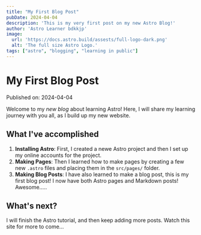 ```yaml
---
title: "My First Blog Post"
pubDate: 2024-04-04
description: 'This is my very first post on my new Astro Blog!'
author: 'Astro Learner bdkkjp'
image:
  url: 'https://docs.astro.build/assests/full-logo-dark.png'
  alt: 'The full size Astro Logo.'
tags: ["astro", "blogging", "learning in public"]
---
```

# My First Blog Post

Published on: 2024-04-04

Welcome to my _new blog_ about learning Astro! Here, I will share my learning journey with you all, as I build up my new website.

## What I've accomplished

1. **Installing Astro**: First, I created a newe Astro project and then I set up my online accounts for the project.
2. **Making Pages**: Then I learned how to make pages by creating a few new `.astro` files and placing them in the `src/pages/` folder.
3. **Making Blog Posts**: I have also learned to make a blog post, this is my first blog post! I now have both Astro pages and Markdown posts! Awesome.....

## What's next?

I will finish the Astro tutorial, and then keep adding more posts. Watch this site for more to come...
